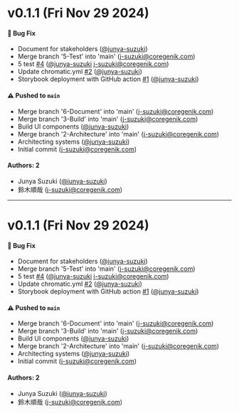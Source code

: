 # v0.1.1 (Fri Nov 29 2024)

#### 🐛 Bug Fix

- Document for stakeholders ([@junya-suzuki](https://github.com/junya-suzuki))
- Merge branch '5-Test' into 'main' (j-suzuki@coregenik.com)
- 5 test [#4](https://github.com/junya-suzuki/design-systems-for-developers/pull/4) ([@junya-suzuki](https://github.com/junya-suzuki) j-suzuki@coregenik.com)
- Update chromatic.yml [#2](https://github.com/junya-suzuki/design-systems-for-developers/pull/2) ([@junya-suzuki](https://github.com/junya-suzuki))
- Storybook deployment with GitHub action [#1](https://github.com/junya-suzuki/design-systems-for-developers/pull/1) ([@junya-suzuki](https://github.com/junya-suzuki))

#### ⚠️ Pushed to `main`

- Merge branch '6-Document' into 'main' (j-suzuki@coregenik.com)
- Merge branch '3-Build' into 'main' (j-suzuki@coregenik.com)
- Build UI components ([@junya-suzuki](https://github.com/junya-suzuki))
- Merge branch '2-Architecture' into 'main' (j-suzuki@coregenik.com)
- Architecting systems ([@junya-suzuki](https://github.com/junya-suzuki))
- Initial commit (j-suzuki@coregenik.com)

#### Authors: 2

- Junya Suzuki ([@junya-suzuki](https://github.com/junya-suzuki))
- 鈴木順哉 (j-suzuki@coregenik.com)

---

# v0.1.1 (Fri Nov 29 2024)

#### 🐛 Bug Fix

- Document for stakeholders ([@junya-suzuki](https://github.com/junya-suzuki))
- Merge branch '5-Test' into 'main' (j-suzuki@coregenik.com)
- 5 test [#4](https://github.com/junya-suzuki/design-systems-for-developers/pull/4) ([@junya-suzuki](https://github.com/junya-suzuki) j-suzuki@coregenik.com)
- Update chromatic.yml [#2](https://github.com/junya-suzuki/design-systems-for-developers/pull/2) ([@junya-suzuki](https://github.com/junya-suzuki))
- Storybook deployment with GitHub action [#1](https://github.com/junya-suzuki/design-systems-for-developers/pull/1) ([@junya-suzuki](https://github.com/junya-suzuki))

#### ⚠️ Pushed to `main`

- Merge branch '6-Document' into 'main' (j-suzuki@coregenik.com)
- Merge branch '3-Build' into 'main' (j-suzuki@coregenik.com)
- Build UI components ([@junya-suzuki](https://github.com/junya-suzuki))
- Merge branch '2-Architecture' into 'main' (j-suzuki@coregenik.com)
- Architecting systems ([@junya-suzuki](https://github.com/junya-suzuki))
- Initial commit (j-suzuki@coregenik.com)

#### Authors: 2

- Junya Suzuki ([@junya-suzuki](https://github.com/junya-suzuki))
- 鈴木順哉 (j-suzuki@coregenik.com)

